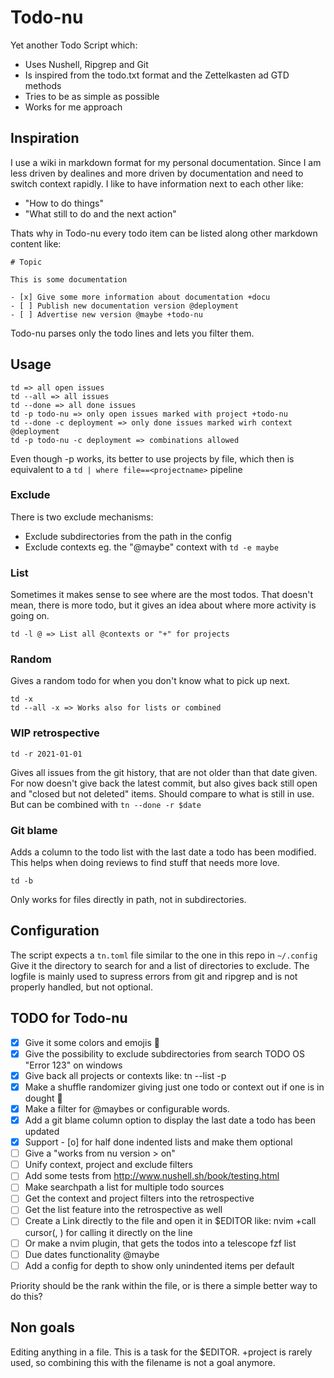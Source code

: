 # Todo-nu

Yet another Todo Script which:

- Uses Nushell, Ripgrep and Git
- Is inspired from the todo.txt format and the Zettelkasten ad GTD methods
- Tries to be as simple as possible
- Works for me approach

## Inspiration

I use a wiki in markdown format for my personal documentation.
Since I am less driven by dealines and more driven by documentation and need to switch context rapidly. I like to have information next to each other like:

- "How to do things"
- "What still to do and the next action"

Thats why in Todo-nu every todo item can be listed along other markdown content like:

```
# Topic

This is some documentation

- [x] Give some more information about documentation +docu
- [ ] Publish new documentation version @deployment
- [ ] Advertise new version @maybe +todo-nu

```

Todo-nu parses only the todo lines and lets you filter them.

## Usage

```
td => all open issues
td --all => all issues
td --done => all done issues
td -p todo-nu => only open issues marked with project +todo-nu
td --done -c deployment => only done issues marked wirh context @deployment
td -p todo-nu -c deployment => combinations allowed
```

Even though -p works, its better to use projects by file,
which then is equivalent to a `td | where file==<projectname>` pipeline

### Exclude

There is two exclude mechanisms:

- Exclude subdirectories from the path in the config
- Exclude contexts eg. the "@maybe" context with `td -e maybe`

### List

Sometimes it makes sense to see where are the most todos.
That doesn't mean, there is more todo, but it gives an idea about where more activity is going on.

```
td -l @ => List all @contexts or "+" for projects
```

### Random

Gives a random todo for when you don't know what to pick up next.

```
td -x
td --all -x => Works also for lists or combined
```

### WIP retrospective

```
td -r 2021-01-01
```

Gives all issues from the git history,
that are not older than that date given.
For now doesn't give back the latest commit,
but also gives back still open and "closed but not deleted" items.
Should compare to what is still in use.
But can be combined with `tn --done -r $date`

### Git blame

Adds a column to the todo list with the last date a todo has been modified.
This helps when doing reviews to find stuff that needs more love.

```
td -b
```

Only works for files directly in path, not in subdirectories.

## Configuration

The script expects a `tn.toml` file similar to the one in this repo in `~/.config`
Give it the directory to search for and a list of directories to exclude.
The logfile is mainly used to supress errors from git and ripgrep and is not properly handled,
but not optional.

## TODO for Todo-nu

- [x] Give it some colors and emojis 🤡
- [x] Give the possibility to exclude subdirectories from search TODO OS "Error 123" on windows
- [x] Give back all projects or contexts like: tn --list -p
- [x] Make a shuffle randomizer giving just one todo or context out if one is in dought 
- [x] Make a filter for @maybes or configurable words.
- [x] Add a git blame column option to display the last date a todo has been updated
- [x] Support - [o] for half done indented lists and make them optional
- [ ] Give a "works from nu version > on"
- [ ] Unify context, project and exclude filters
- [ ] Add some tests from http://www.nushell.sh/book/testing.html
- [ ] Make searchpath a list for multiple todo sources
- [ ] Get the context and project filters into the retrospective
- [ ] Get the list feature into the retrospective as well
- [ ] Create a Link directly to the file and open it in $EDITOR
      like: nvim +call cursor(<LINE>, <COLUMN>) for calling it directly on the line
- [ ] Or make a nvim plugin, that gets the todos into a telescope fzf list
- [ ] Due dates functionality @maybe
- [ ] Add a config for depth to show only unindented items per default

Priority should be the rank within the file,
or is there a simple better way to do this?

## Non goals

Editing anything in a file. This is a task for the $EDITOR.
+project is rarely used, so combining this with the filename is not a goal anymore.
